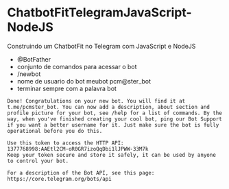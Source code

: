 # ChatbotFitTelegramJavaScript-NodeJS
Construindo um ChatbotFit no Telegram com JavaScript e NodeJS

- @BotFather 
- conjunto de comandos para acessar o bot 
-  /newbot
- nome de usuario do bot meubot pcm@ster_bot
- terminar sempre com a palavra bot 
```
Done! Congratulations on your new bot. You will find it at t.me/pcmster_bot. You can now add a description, about section and profile picture for your bot, see /help for a list of commands. By the way, when you've finished creating your cool bot, ping our Bot Support if you want a better username for it. Just make sure the bot is fully operational before you do this.

Use this token to access the HTTP API:
1377768998:AAEtl2CM-oR0GR7izoQqDbi1lJPWW-33M7k
Keep your token secure and store it safely, it can be used by anyone to control your bot.

For a description of the Bot API, see this page: https://core.telegram.org/bots/api
``` 
